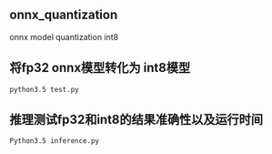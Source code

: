 ## onnx_quantization
onnx model quantization int8
## 将fp32 onnx模型转化为 int8模型
`python3.5 test.py`

## 推理测试fp32和int8的结果准确性以及运行时间
`Python3.5 inference.py`
